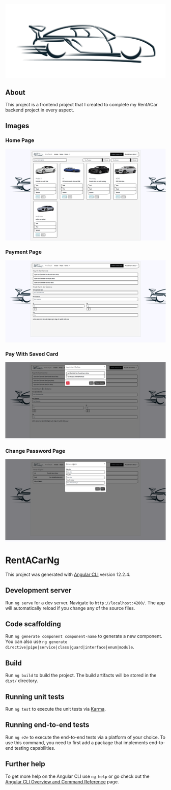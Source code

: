 <img src="readme-images/logo.png">

## About

This project is a frontend project that I created to complete my RentACar backend project in every aspect.

## Images
### Home Page
<img src="readme-images/home-page.png">

### Payment Page
<img src="readme-images/payment.png">

### Pay With Saved Card
<img src="readme-images/pay-with-saved-card.png">

### Change Password Page
<img src="readme-images/change-password.png">

# RentACarNg

This project was generated with [Angular CLI](https://github.com/angular/angular-cli) version 12.2.4.

## Development server

Run `ng serve` for a dev server. Navigate to `http://localhost:4200/`. The app will automatically reload if you change any of the source files.

## Code scaffolding

Run `ng generate component component-name` to generate a new component. You can also use `ng generate directive|pipe|service|class|guard|interface|enum|module`.

## Build

Run `ng build` to build the project. The build artifacts will be stored in the `dist/` directory.

## Running unit tests

Run `ng test` to execute the unit tests via [Karma](https://karma-runner.github.io).

## Running end-to-end tests

Run `ng e2e` to execute the end-to-end tests via a platform of your choice. To use this command, you need to first add a package that implements end-to-end testing capabilities.

## Further help

To get more help on the Angular CLI use `ng help` or go check out the [Angular CLI Overview and Command Reference](https://angular.io/cli) page.
